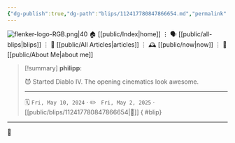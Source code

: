 ```yaml
---
{"dg-publish":true,"dg-path":"blips/112417780847866654.md","permalink":"/blips/112417780847866654/","title":"philipp on mastodon @ 2024-05-10","created":"2024-05-10T16:40:04","updated":"2025-05-02T08:50:44"}
---
```



<div class="transclusion internal-embed is-loaded"><div class="markdown-embed">




![flenker-logo-RGB.png|40](/img/user/attachments/flenker-logo-RGB.png)
🏠 [[public/Index\|home]]  ⋮ 🗣️ [[public/all-blips\|blips]] ⋮  📝 [[public/All Articles\|articles]]  ⋮ 🕰️ [[public/now\|now]] ⋮ 🪪 [[public/About Me\|about me]]


</div></div>


> [!summary] **philipp**:
>
> 😈 Started Diablo IV. The opening cinematics look awesome.
> - - -
>
> 🗓️ <code>Fri, May 10, 2024</code>  · ✏️ <code> Fri, May 2, 2025</code>  · [[public/blips/112417780847866654\|🔗]]
{ #blip}


- - -

 👾
